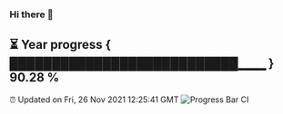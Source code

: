 ### Hi there 👋
⏳ Year progress { ███████████████████████████▁▁▁ } 90.28 %
---
⏰ Updated on Fri, 26 Nov 2021 12:25:41 GMT
![Progress Bar CI](https://github.com/liununu/liununu/workflows/Progress%20Bar%20CI/badge.svg)
